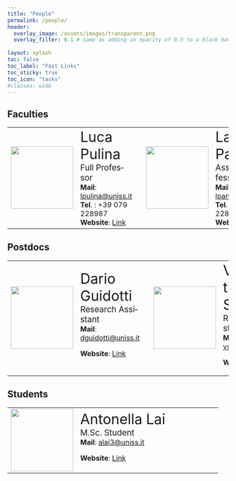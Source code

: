 ```yaml
---
title: "People"
permalink: /people/
header:
  overlay_image: /assets/images/transparent.png
  overlay_filter: 0.1 # same as adding an opacity of 0.5 to a black background
  
layout: splash
toc: false
toc_label: "Fast Links"
toc_sticky: true
toc_icon: "tasks"
#classes: wide
---
```


## Faculties

<table border=0>
 <tr>
  <td>
  <img width=142 height=142 
  src="{{site.baseurl}}/assets/images/luca.jpeg">
  </td>
  <td>
  <span lang=IT style='font-size:24.0pt'>Luca Pulina</span><br>
  <span lang=IT style='font-size:14.0pt'>Full Professor</span><br>	
 <b><span lang=IT>Mail</span></b><span lang=IT>:
  <a href="mailto:lpulina@uniss.it">lpulina@uniss.it</a></span><br>
   <b><span lang=IT>Tel</span></b><span lang=IT>. : +39 079
  228987</span><br>
  <b><span lang=IT>Website</span></b><span lang=IT>: <a href="{{site.baseurl}}/pages/luca.html">Link</a></span><br>
  </td>
  <td style="width:22%">
  </td>
<td>
  <img width=142 height=142 
  src="{{site.baseurl}}/assets/images/laura.jpeg">
  </td>
 
<td>
  <span lang=IT style='font-size:24.0pt'>Laura Pandolfo</span><br>
  <span lang=IT style='font-size:14.0pt'>Assistant Professor</span><br>	
 <b><span lang=IT>Mail</span></b><span lang=IT>:
  <a href="mailto:lpandolfo@uniss.it">lpandolfo@uniss.it</a></span><br>
   <b><span lang=IT>Tel</span></b><span lang=IT>. : +39 079
  228744</span><br>
  <b><span lang=IT>Website</span></b><span lang=IT>: <a href="{{site.baseurl}}/pages/laura.html">Link</a></span>
  </td>
</tr>
 </table>

 
## Postdocs

<table border=0>
 <tr>
  <td>
  <img width=142 height=142 
  src="{{site.baseurl}}/assets/images/dario.jpeg">
  </td>
  <td>
  <span lang=IT style='font-size:24.0pt'>Dario Guidotti</span><br>
  <span lang=IT style='font-size:14.0pt'>Research Assistant</span><br>	
 <b><span lang=IT>Mail</span></b><span lang=IT>:
  <a href="mailto:dguidotti@uniss.it">dguidotti@uniss.it</a></span><br>
   
  
  <b><span lang=IT>Website</span></b><span lang=IT>: <a href="{{site.baseurl}}/pages/dario.html">Link</a></span><br>
  </td>
  <td style="width:20%">
  </td>
<td>
  <img width=142 height=142 
  src="{{site.baseurl}}/assets/images/valentina.jpeg">
  </td>
 
<td>
  <span lang=IT style='font-size:24.0pt'>Valentina Santoni</span><br>
  <span lang=IT style='font-size:14.0pt'>Research Assistant</span><br>	
 <b><span lang=IT>Mail</span></b><span lang=IT>:
  <a href="mailto:vsantoni@uniss.it">vsantoni@uniss.it</a></span><br>
  
  <b><span lang=IT>Website</span></b><span lang=IT>: <a href="{{site.baseurl}}/pages/valentina.html">Link</a></span>
  </td>
</tr>
 </table>


## Students

<table border=0>
 <tr>
  <td>
  <img width=142 height=142 
  src="{{site.baseurl}}/assets/images/antonella.jpeg">
  </td>
  <td>
  <span lang=IT style='font-size:24.0pt'>Antonella Lai</span><br>
  <span lang=IT style='font-size:14.0pt'>M.Sc. Student</span><br>	
 <b><span lang=IT>Mail</span></b><span lang=IT>:
  <a href="mailto:alai3@uniss.it">alai3@uniss.it</a></span><br>
   
  <b><span lang=IT>Website</span></b><span lang=IT>: <a href="{{site.baseurl}}/pages/antonella.html">Link</a></span><br>
  </td>
  <td style="width:20%">
  </td>
<td>
  
 
</td>

</tr>
 </table>

